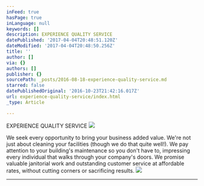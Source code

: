 ```yaml
---
inFeed: true
hasPage: true
inLanguage: null
keywords: []
description: EXPERIENCE QUALITY SERVICE
datePublished: '2017-04-04T20:48:51.120Z'
dateModified: '2017-04-04T20:48:50.256Z'
title: ''
author: []
via: {}
authors: []
publisher: {}
sourcePath: _posts/2016-08-18-experience-quality-service.md
starred: false
datePublishedOriginal: '2016-10-23T21:42:16.017Z'
url: experience-quality-service/index.html
_type: Article

---
```

EXPERIENCE QUALITY SERVICE
![](https://the-grid-user-content.s3-us-west-2.amazonaws.com/170c0b4f-1566-49e3-a883-cc52f35f57aa.jpg)

We seek every opportunity to bring your business added value. We're not just about cleaning your facilities (though we do that quite well!). We pay attention to your building's maintenance so you don't have to, impressing every individual that walks through your company's doors. We promise valuable janitorial work and outstanding customer service at affordable rates, without cutting corners or sacrificing results.
![](https://the-grid-user-content.s3-us-west-2.amazonaws.com/3211fb7f-ec42-4fa7-aedf-39b631ce5766.jpg)

---